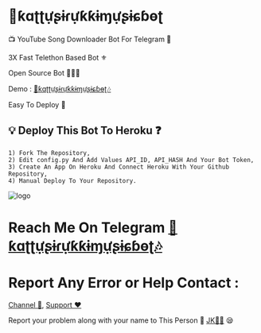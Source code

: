 # 🎸ƙɑʈʈựʂɨɾựƙƙɨɱựʂɨɕɓɵʈ

📺 YouTube Song Downloader Bot For Telegram 🔮

3X Fast Telethon Based Bot ⚜

Open Source Bot 👨🏻‍💻

Demo : [🎸ƙɑʈʈựʂɨɾựƙƙɨɱựʂɨɕɓɵʈ🎶](https:t.me/SongProBot)

Easy To Deploy 🤗

## 💡 Deploy This Bot To Heroku ❓️
```
1) Fork The Repository,
2) Edit config.py And Add Values API_ID, API_HASH And Your Bot Token,
3) Create An App On Heroku And Connect Heroku With Your Github Repository, 
4) Manual Deploy To Your Repository. 
```
![logo](https://telegra.ph/file/9d337b3414bbf8e39ba79.jpg)
# Reach Me On Telegram [🎸ƙɑʈʈựʂɨɾựƙƙɨɱựʂɨɕɓɵʈ🎶](https:t.me/Kattusirukkibot)

# Report Any Error or Help Contact :
[Channel 💬](https:t.me/Kattusirukkibot), 
[Support ❤️](https://t.me/Jkrish001) 

Report your problem along with your name to This Person 📲 [JK🧑‍💻](https://t.me/Jkrish00) 😪
